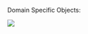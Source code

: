 
Domain Specific Objects:

[![](https://mermaid.ink/img/pako:eNplkD0OgzAMha8SeYYLMFSCMHRhajuRDhYxJVJCUH4qVcDdmxZUqcKT9flZfs8zdFYSFPBwOA3sWouRpSrbmyfHuEbv72xjVdvYp6Idboy33BpDY_ijZZ6fljN6hkwrH5jtF8b3hd9oKQ-k2g8dNJCBIWdQyeR0_jABYSBDAorUSuox6iBAjGuSYgz28ho7KIKLlEGcJAaqFaaMBooetU-UpArWNVv67xPWN0UMVAw?type=png)](https://mermaid.live/edit#pako:eNplkD0OgzAMha8SeYYLMFSCMHRhajuRDhYxJVJCUH4qVcDdmxZUqcKT9flZfs8zdFYSFPBwOA3sWouRpSrbmyfHuEbv72xjVdvYp6Idboy33BpDY_ijZZ6fljN6hkwrH5jtF8b3hd9oKQ-k2g8dNJCBIWdQyeR0_jABYSBDAorUSuox6iBAjGuSYgz28ho7KIKLlEGcJAaqFaaMBooetU-UpArWNVv67xPWN0UMVAw)

